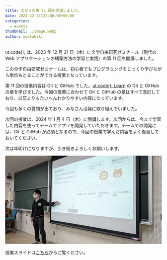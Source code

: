 ```yaml
---
title: 全ゼミの第 11 回を開講しました。
date: 2023-12-21T22:00:00+09:00
categories:
  - events
thumbnail: ./image.webp
author: ywatahiki
---
```


ut.code(); は、2023 年 12 月 21 日（木）に全学自由研究ゼミナール（現代の Web アプリケーションの構築方法の学習と実践）の第 11 回を開講しました。

この全学自由研究ゼミナールは、初心者でもプログラミングをじっくり学びながら単位もとることができる授業となっています。

第 11 回の授業内容は Git と GitHub でした。[ut.code(); Learn](https://learn.utcode.net/) の Git と GitHub の章を学びました。今回の授業に合わせて Git と GitHub の章はすべて改訂しており、以前よりもたいへんわかりやすい内容になっています。

今回も多くの質問が出ており、みなさん活発に取り組んでいました。

次回の授業は、2024 年 1 月 4 日（木）に開講します。次回からは、今まで学習した内容を使ってチームでアプリを開発していただきます。チームでの開発には、Git と GitHub が必須となるので、今回の授業で学んだ内容をよく復習しておいてください。

次は年明けになりますが、引き続きよろしくお願いします。

![授業風景](./lesson.webp)

授業スライドは[こちら](https://drive.google.com/file/d/1UVP8M4ZLMlHrAB6wxl7umPJ3MF6XMgtv/view?usp=sharing)からご覧ください。
